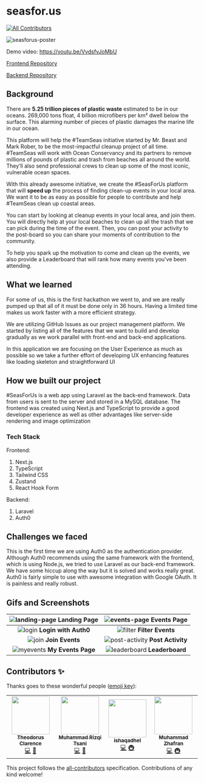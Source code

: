 # seasfor.us
<!-- ALL-CONTRIBUTORS-BADGE:START - Do not remove or modify this section -->
[![All Contributors](https://img.shields.io/badge/all_contributors-4-orange.svg?style=flat-square)](#contributors-)
<!-- ALL-CONTRIBUTORS-BADGE:END -->

![seasforus-poster](https://user-images.githubusercontent.com/55318172/142764894-9d46ecac-f674-4e5d-bae8-fc9a82ecb953.jpg)

Demo video: https://youtu.be/VvdsfvJoMbU

[Frontend Repository](https://github.com/theodorusclarence/seasfor.us)

[Backend Repository](https://github.com/ishaqadhel/seasforus-api)

## Background

There are **5.25 trillion pieces of plastic waste** estimated to be in our oceans. 269,000 tons float, 4 billion microfibers per km² dwell below the surface. This alarming number of pieces of plastic damages the marine life in our ocean.

This platform will help the #TeamSeas initiative started by Mr. Beast and Mark Rober, to be the most-impactful cleanup project of all time. #TeamSeas will work with Ocean Conservancy and its partners to remove millions of pounds of plastic and trash from beaches all around the world. They’ll also send professional crews to clean up some of the most iconic, vulnerable ocean spaces.

With this already awesome initiative, we create the #SeasForUs platform that will **speed up** the process of finding clean-up events in your local area. We want it to be as easy as possible for people to contribute and help #TeamSeas clean up coastal areas. 

You can start by looking at cleanup events in your local area, and join them. You will directly help at your local beaches to clean up all the trash that we can pick during the time of the event. Then, you can post your activity to the post-board so you can share your moments of contribution to the community.

To help you spark up the motivation to come and clean up the events, we also provide a Leaderboard that will rank how many events you've been attending.

## What we learned

For some of us, this is the first hackathon we went to, and we are really pumped up that all of it must be done only in 36 hours. Having a limited time makes us work faster with a more efficient strategy.

We are utilizing GitHub Issues as our project management platform. We started by listing all of the features that we want to build and develop gradually as we work parallel with front-end and back-end applications.

In this application we are focusing on the User Experience as much as possible so we take a further effort of developing UX enhancing features like loading skeleton and straightforward UI

## How we built our project

#SeasForUs is a web app using Laravel as the back-end framework. Data from users is sent to the server and stored in a MySQL database. The frontend was created using Next.js and TypeScript to provide a good developer experience as well as other advantages like server-side rendering and image optimization 

### Tech Stack

Frontend:
1. Next.js
2. TypeScript
3. Tailwind CSS
4. Zustand
5. React Hook Form

Backend:
1. Laravel
2. Auth0

## Challenges we faced

This is the first time we are using Auth0 as the authentication provider. Although Auth0 recommends using the same framework with the frontend, which is using Node.js, we tried to use Laravel as our back-end framework. We have some hiccup along the way but it is solved and works really great. Auth0 is fairly simple to use with awesome integration with Google OAuth. It is painless and really robust.


## Gifs and Screenshots

| ![landing-page](https://user-images.githubusercontent.com/55318172/142764919-6e219649-d487-456c-a5e6-f9218db1bebc.gif) **Landing Page** | ![events-page](https://user-images.githubusercontent.com/55318172/142764925-36966636-6800-4aa4-88ed-0bc673cec419.gif) **Events Page** |
| :--: | :--: |
| ![login](https://user-images.githubusercontent.com/55318172/142764935-1e19c0df-e2a1-4eef-b313-7b4785ce9001.gif) **Login with Auth0** | ![filter](https://user-images.githubusercontent.com/55318172/142764948-f7ec094c-f96f-4cac-b5eb-9ae66280bebf.gif) **Filter Events** |
| ![join](https://user-images.githubusercontent.com/55318172/142764959-78dd5d75-6d91-4ddf-b7d6-c0f1e2519b79.gif) **Join Events** | ![post-activity](https://user-images.githubusercontent.com/55318172/142765024-d4db88ba-030e-44ce-9ccd-6f24f9d4d2b6.gif) **Post Activity** | 
| ![myevents](https://user-images.githubusercontent.com/55318172/142764930-25be6d52-cbf8-4f7f-9efd-60a7e516ca29.png) **My Events Page** | ![leaderboard](https://user-images.githubusercontent.com/55318172/142764960-466da599-8dce-4269-baa1-cb87be4e76b1.png) **Leaderboard** |

## Contributors ✨

Thanks goes to these wonderful people ([emoji key](https://allcontributors.org/docs/en/emoji-key)):

<!-- ALL-CONTRIBUTORS-LIST:START - Do not remove or modify this section -->
<!-- prettier-ignore-start -->
<!-- markdownlint-disable -->
<table>
  <tr>
    <td align="center"><a href="https://theodorusclarence.com"><img src="https://avatars.githubusercontent.com/u/55318172?v=4?s=100" width="100px;" alt=""/><br /><sub><b>Theodorus Clarence</b></sub></a><br /><a href="https://github.com/theodorusclarence/seasfor.us/commits?author=theodorusclarence" title="Code">💻</a> <a href="#design-theodorusclarence" title="Design">🎨</a></td>
    <td align="center"><a href="https://github.com/rizqitsani"><img src="https://avatars.githubusercontent.com/u/68275535?v=4?s=100" width="100px;" alt=""/><br /><sub><b>Muhammad Rizqi Tsani</b></sub></a><br /><a href="https://github.com/theodorusclarence/seasfor.us/commits?author=rizqitsani" title="Code">💻</a> <a href="#design-rizqitsani" title="Design">🎨</a></td>
    <td align="center"><a href="https://ishaqadhel.com"><img src="https://avatars.githubusercontent.com/u/49280352?v=4?s=100" width="100px;" alt=""/><br /><sub><b>ishaqadhel</b></sub></a><br /><a href="https://github.com/theodorusclarence/seasfor.us/commits?author=ishaqadhel" title="Code">💻</a> <a href="#infra-ishaqadhel" title="Infrastructure (Hosting, Build-Tools, etc)">🚇</a></td>
    <td align="center"><a href="https://github.com/franszhafran"><img src="https://avatars.githubusercontent.com/u/49693862?v=4?s=100" width="100px;" alt=""/><br /><sub><b>Muhammad Zhafran</b></sub></a><br /><a href="https://github.com/theodorusclarence/seasfor.us/commits?author=franszhafran" title="Code">💻</a> <a href="#infra-franszhafran" title="Infrastructure (Hosting, Build-Tools, etc)">🚇</a></td>
  </tr>
</table>

<!-- markdownlint-restore -->
<!-- prettier-ignore-end -->

<!-- ALL-CONTRIBUTORS-LIST:END -->

This project follows the [all-contributors](https://github.com/all-contributors/all-contributors) specification. Contributions of any kind welcome!
